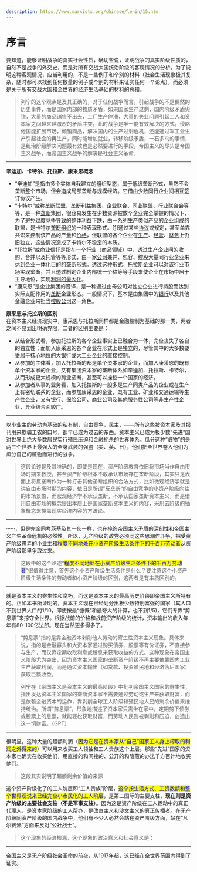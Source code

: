 ```yaml
---
description: https://www.marxists.org/chinese/lenin/15.htm
---
```


# 序言

要知道，能够证明战争的真实社会性质，确切些说，证明战争的真实阶级性质的，自然不是战争的外交史，而是对所有交战大国统治阶级的客观情况的分析。为了说明这种客观情况，应当利用的，不是一些例子和个别的材料（社会生活现象极其复杂，随时都可以找到任何数量的例子或个别的材料来证实任何一个论点），而必须是关于所有交战大国和全世界的经济生活基础的材料的总和。

> 列宁的这个观点是及其正确的，对于任何战争而言，引起战争的不是偶然的历史事件，而是国家内部的物质矛盾，如果国家生产过剩，国内阶级矛盾尖锐，大量的商品销售不出去，工厂生产停滞，大量的失业问题引起工人和资本家之间越来越激烈的矛盾冲突，此时战争是唯一能有效解决的方式，侵略他国能扩展市场，倾销商品，解决国内的生产过剩危机，还能通过军工业生产引起社会的再生产，同时能增加就业，转移阶级矛盾，一石多鸟的事情，是统治阶级解决问题最有效也是必然要进行的手段，帝国主义的尽头是帝国主义战争，而帝国主义战争的解决是社会主义革命。

***



**辛迪加、卡特尔、托拉斯、康采恩概念**

* “辛迪加”是指由多个实体自我建立的组织型态，属于低级垄断形式，虽然不会垄断整个市场，但会造成局部垄断与规模经济。它借由少数同行企业间相互签订协议产生。
* “卡特尔”或称垄断联盟、垄断利益集团、企业联合、同业联盟、行业联合会等等，是一种[垄断](https://zh.wikipedia.org/wiki/%E5%A3%9F%E6%96%B7)集团，很容易发生在少数资源被数个企业完全掌握的情况下，为了避免过度竞争导致的整体利益下跌，由一系列[生产](https://zh.wikipedia.org/wiki/%E7%94%9F%E4%BA%A7)类似产品的[企业](https://zh.wikipedia.org/wiki/%E4%BC%81%E4%B8%9A)组成的联盟，是卡特尔[垄断组织](https://zh.wikipedia.org/w/index.php?title=%E5%9E%84%E6%96%AD%E7%BB%84%E7%BB%87\&action=edit\&redlink=1)的一种表现形式。[\[1\]](https://zh.wikipedia.org/wiki/%E5%8D%A1%E7%89%B9%E5%B0%94#cite_note-1)通过某些[协议](https://zh.wikipedia.org/wiki/%E5%8D%8F%E8%AE%AE)或规定，甚至单靠共识来控制该产品的产量和[价格](https://zh.wikipedia.org/wiki/%E4%BB%B7%E6%A0%BC)，但联盟的各个企业在[生产](https://zh.wikipedia.org/wiki/%E7%94%9F%E4%BA%A7)、[经营](https://zh.wikipedia.org/wiki/%E7%BB%8F%E8%90%A5)、[财务](https://zh.wikipedia.org/wiki/%E8%B2%A1%E5%8B%99)上仍旧独立，这些情况造成了卡特尔不稳定的本质。
* “托拉斯”或商业信托是指在一个行业（商品领域）中，透过生产企业间的收购、合并以及托管等等形式，由一家[公司](https://zh.wikipedia.org/wiki/%E5%85%AC%E5%8F%B8)兼并、包容、控股大量同行业企业来达到企业一体化目的的[垄断](https://zh.wikipedia.org/wiki/%E5%9E%84%E6%96%AD)形式。透过这种形式，托拉斯企业可以对该行业市场实现垄断，并且透过制定企业内部统一价格等等手段来使企业在市场中居于主导地位，实现[利润的最大化](https://zh.wikipedia.org/wiki/%E5%88%A9%E6%B6%A6%E6%9C%80%E5%A4%A7%E5%8C%96)。
* “康采恩”是企业集团的音译，是一种通过由母公司对独立企业进行持股而达到实际支配作用的[垄断](https://zh.wikipedia.org/wiki/%E5%9E%84%E6%96%AD)企业形态。一般情况下，基本是由集团中的[银行](https://zh.wikipedia.org/wiki/%E9%93%B6%E8%A1%8C)以及其他金融企业来担当[控股公司](https://zh.wikipedia.org/wiki/%E6%8E%A7%E8%82%A1%E5%85%AC%E5%8F%B8)这一角色。

**康采恩与托拉斯的区别**\
在资本主义经济现实中，康采恩与托拉斯同样都是金融控制为基础的那一类，两者之间不易划出明确界限，二者的区别主要是：

* 从结合形式看，参加托拉斯的各个企业事实上已融合为一体，完全丧失了各自的独立性；而加入康采恩的各个企业在形式上是独立的，尽管其中的大多数要受居于核心地位的大银行或大工业企业的直接控制。
* 从参加的主体看，加入托拉斯的都是单个资本家的企业，而加入康采恩的既有单个资本家的企业，又有集团资本家的垄断体系如辛迪加、托拉斯、卡特尔，从而形成更大规模的跨业垄断，甚至可以操控一个国家的经济。
* 从参加者从事的业务看，加入托拉斯的一般多是生产同类产品的企业或在生产上有密切联系的企业，而参加康采恩的企业，既有工业、矿业和交通运输等生产性企业，又有银行、保险公司、商业公司及其他服务性公司等非生产性企业，异业结合面较广。

***



以小业主的劳动为基础的私有制，自由竞争，民主，——所有这些被资本家及其报刊用来欺骗工农的口号，都早已成为过去的东西。资本主义已成为极少数“先进”国对世界上绝大多数居民实行殖民压迫和金融扼杀的世界体系。瓜分这种“赃物”的是两三个世界上最强大的全身武装的强盗（美、英、日），他们把全世界卷入他们为瓜分自己的赃物而进行的战争。

> 这段论述是及其准确的，即使是现在，资产阶级教育依旧将市场当作自由市场时期来教授，甚至资产阶级根本不敢承认市场存在垄断阶段，其实只是表面上将反垄断作为一种打击其他垄断组织的合法方式，比如微观经济学就是讲自由市场时期的内容，依旧是所谓”反垄断“的自由竞争的小资产阶级向往的市场景象，而宏观经济学不承认垄断，不承认国家垄断资本主义，而是借用自由市场的概念提出本质上是国家垄断资本主义的内容，采用去阶级的抽象概念来掩盖现实经济内容的方法论。

***

······，但是完全同考茨基及其一伙一样，也在掩饰帝国主义矛盾的深刻性和帝国主义产生革命危机的必然性。所以，无产阶级的政党必须同这些思潮作斗争，把受资产阶级愚弄的小业主和<mark style="color:blue;">程度不同地处在小资产阶级生活条件下的千百万劳动者</mark>从资产阶级那里争取过来。

> 这段中的这个论述“<mark style="color:blue;">程度不同地处在小资产阶级生活条件下的千百万劳动者</mark>”很值得注意，首先这个小资产阶级生活条件是什么？要注意这个小资产阶级生活条件的劳动者和小资产阶级的区别，这两者是有本质区别的。

***



就是资本主义的寄生性和腐朽，而这是资本主义的最高历史阶段即帝国主义所特有的。正如本书所证明的，资本主义现在已经划分出极少数特别富强的国家（其人口不到世界人口的1/10，即使按最“慷慨”和最夸大的计算，也不到1/5)，它们专靠“剪息票”来掠夺全世界。根据战前的价格和战前资产阶级的统计，资本输出的收入每年有80-100亿法郎。现在当然更多得多了。

> “剪息票”指的是靠金融资本剥削他人劳动的寄生性资本主义现象。具体来说，指的是金融寡头和大资本家通过购买债券、股票等有价证券，不直接参与生产，而仅靠定期收取利息或股息来获取收益的方式。这种现象在帝国主义阶段尤为突出，因为资本主义国家的垄断资产阶级不再主要依靠国内工业生产获取利润，而是通过资本输出（如贷款、投资殖民地和经济落后国家）获取巨额收益。
>
> 列宁在《帝国主义是资本主义的最高阶段》中批判帝国主义国家的寄生性，指出发达资本主义国家的垄断资本家不需要通过劳动或生产来获取财富，而是依赖金融资本的运作，靠剥削全球工人阶级和殖民地人民的剩余价值来维持统治。所谓“剪息票”，形象地描述了资本家只需坐在家中，定期剪下债券或股票上的息票，就能轻松获取财富，而劳动人民则被剥削和压迫，创造出这一切财富。（GPT）

***



很明显，这种大量的超额利润（<mark style="color:blue;">因为它是在资本家从“自己”国家工人身上榨取的利润之外得来的</mark>）可以用来收买工人领袖和工人贵族这个上层。那些“先进”国家的资本家也确实在收买他们，用直接的和间接的、公开的和隐蔽的办法千方百计地收买他们。

> 这段其实说明了超额剩余价值的来源

这个资产阶级化了的工人阶层即“工人贵族”阶层，<mark style="color:blue;">这个按生活方式、工资数额和整个世界观说来已经完全小市民化的工人阶层</mark>，是第二国际的主要支柱，**现在则是资产阶级的主要社会支柱（不是军事支柱）**。因为这是资产阶级在工人运动中的真正代理人，是资本家阶级的工人帮办，是改良主义和沙文主义的真正传播者。在无产阶级同资产阶级的国内战争中，他们有不少人必然会站在资产阶级方面，站在“凡尔赛派”方面来反对“公社战士”。

> 这个现象的经济根源，这个现象的政治意义和社会意义是：

***

帝国主义是无产阶级社会革命的前夜，从1917年起，这已经在全世界范围内得到了证实。
